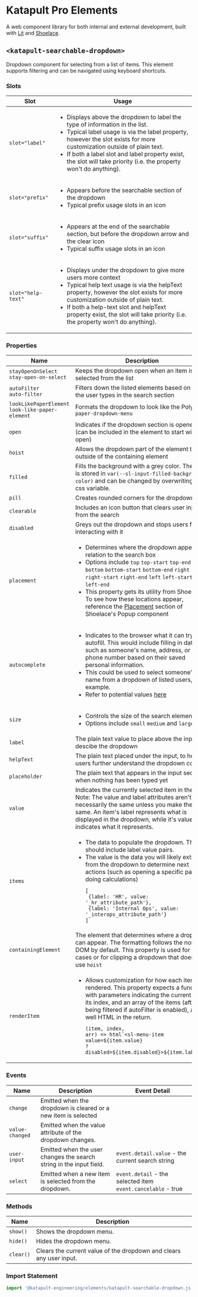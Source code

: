 # Katapult Pro Elements
A web component library for both internal and external development, built with [Lit](https://lit.dev/docs/) and [Shoelace](https://shoelace.style/).

## `<katapult-searchable-dropdown>`
Dropdown component for selecting from a list of items. This element supports filtering and can be navigated using keyboard shortcuts.

### Slots

| Slot | Usage |
| -------- | ------- |
| `slot="label"`  | <ul><li>Displays above the dropdown to label the type of information in the list.</li><li>Typical label usage is via the label property, however the slot exists for more customization outside of plain text.</li><li>If both a label slot and label property exist, the slot will take priority (i.e. the property won't do anything).</li></ul> |
| `slot="prefix"` | <ul><li>Appears before the searchable section of the dropdown</li><li>Typical prefix usage slots in an icon</li></ul> |
| `slot="suffix"` | <ul><li>Appears at the end of the searchable section, but before the dropdown arrow and the clear icon</li><li>Typical suffix usage slots in an icon</li></ul> |
| `slot="help-text"` | <ul><li>Displays under the dropdown to give more users more context</li><li>Typical help text usage is via the helpText property, however the slot exists for more customization outside of plain text.</li><li>If both a help-text slot and helpText property exist, the slot will take priority (i.e. the property won't do anything).</li></ul> |

### Properties

| Name | Description | Type |
| -------- | ------- | ------- |
| `stayOpenOnSelect`<br/>`stay-open-on-select` | Keeps the dropdown open when an item is selected from the list | `Boolean` |
| `autoFilter`<br/>`auto-filter` | Filters down the listed elements based on what the user types in the search section | `Boolean` |
| `lookLikePaperElement`<br/>`look-like-paper-element` | Formats the dropdown to look like the Polymer `paper-dropdown-menu` | `Boolean` |
| `open` | Indicates if the dropdown section is opened (can be included in the element to start with it open) | `Boolean` |
| `hoist` | Allows the dropdown part of the element to go outside of the containing element | `Boolean` |
| `filled` | Fills the background with a grey color. The color is stored in `var(--sl-input-filled-background-color)` and can be changed by overwriting this css variable. | `Boolean` |
| `pill` | Creates rounded corners for the dropdown | `Boolean` |
| `clearable` | Includes an icon button that clears user input from the search | `Boolean` |
| `disabled` | Greys out the dropdown and stops users from interacting with it | `Boolean` |
| `placement` | <ul><li>Determines where the dropdown appears in relation to the search box</li><li>Options include `top` `top-start` `top-end` `bottom` `bottom-start` `bottom-end` `right` `right-start` `right-end` `left` `left-start` and `left-end`</li><li>This property gets its utility from Shoelace. To see how these locations appear, reference the [Placement](https://shoelace.style/components/popup#placement) section of Shoelace's Popup component</li></ul> | `String` |
| `autocomplete` | <ul><li>Indicates to the browser what it can try to autofill. This would include filling in data such as someone's name, address, or phone number based on their saved personal information.</li><li>This could be used to select someone's name from a dropdown of listed users, for example.</li><li>Refer to potential values [here](https://developer.mozilla.org/en-US/docs/Web/HTML/Reference/Attributes/autocomplete)</li></ul> | `String` |
| `size` | <ul><li>Controls the size of the search element.</li><li>Options include `small` `medium` and `large`</li></ul> | `String` |
| `label` | The plain text value to place above the input, to descibe the dropdown | `String` |
| `helpText` | The plain text placed under the input, to help users further understand the dropdown content | `String` |
| `placeholder` | The plain text that appears in the input section when nothing has been typed yet | `String` |
| `value` | Indicates the currently selected item in the list. Note: The value and label attributes aren't necessarily the same unless you make them the same. An item's label represents what is displayed in the dropdown, while it's value indicates what it represents. | `String` |
| `items` | <ul><li>The data to populate the dropdown. This should include label value pairs.</li><li>The value is the data you will likely extract from the dropdown to determine next actions (such as opening a specific page or doing calculations)</li><pre><code>[</br>  {label: 'HR', value: '_hr_attribute_path'},<br/>  {label: 'Internal Ops', value: '_interops_attribute_path'} <br/>]</code></pre></ul>| `Array` |
| `containingElement` | The element that determines where a dropdown can appear. The formatting follows the normal DOM by default. This property is used for edge cases or for clipping a dropdown that doesn't use `hoist` | `Object` |
| `renderItem` | <ul><li>Allows customization for how each item is rendered. This property expects a function with parameters indicating the current item, its index, and an array of the items (after being filtered if autoFilter is enabled), as well HTML in the return.</li><pre><code>(item, index, arr) => html\`<sl-menu-item value=${item.value} \?disabled=\${item.disabled}>\${item.label}</sl-menu-item>\`;</code></pre></ul> | `Function` |

### Events
| Name | Description | Event Detail |
| -------- | ------- | ------- |
| `change` | Emitted when the dropdown is cleared or a new item is selected | |
| `value-changed` | Emitted when the value attribute of the dropdown changes. | |
| `user-input` | Emitted when the user changes the search string in the input field. | `event.detail.value` - the current search string |
| `select` | Emitted when a new item is selected from the dropdown. | `event.detail` - the selected item<br/>`event.cancelable` - true |

### Methods
| Name | Description |
| -------- | ------- |
| `show()` | Shows the dropdown menu. |
| `hide()` | Hides the dropdown menu. |
| `clear()` | Clears the current value of the dropdown and clears any user input. |

### Import Statement
```js
import '@katapult-engineering/elements/katapult-searchable-dropdown.js';
```

